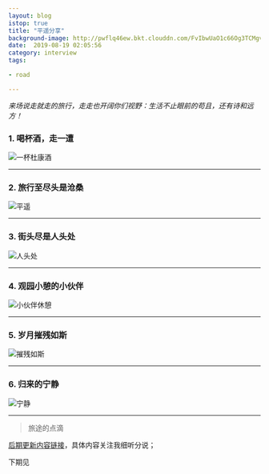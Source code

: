 ```yaml
---
layout: blog
istop: true
title: "平遥分享"
background-image: http://pwflq46ew.bkt.clouddn.com/FvIbwUaO1c66Og3TCMgvwNz8IPbT
date:  2019-08-19 02:05:56
category: interview
tags:

- road

---
```


*来场说走就走的旅行，走走也开阔你们视野：生活不止眼前的苟且，还有诗和远方！*

### 1. 喝杯酒，走一遭
   ![一杯杜康酒](http://pwflq46ew.bkt.clouddn.com/FvIbwUaO1c66Og3TCMgvwNz8IPbT)

****

### 2. 旅行至尽头是沧桑
   ![平遥](http://pwflq46ew.bkt.clouddn.com/FoIsMDBn3LLH7d6HycD07YVLrx3R)

****

### 3. 街头尽是人头处
   ![人头处](http://pwflq46ew.bkt.clouddn.com/FsKk7QAq-75ehSf8v_FaGpJbTxPp)

****

### 4. 观园小憩的小伙伴
![小伙伴休憩](http://pwflq46ew.bkt.clouddn.com/lhul8jy75e-VauxKcfT2a9ndQOgU)

****

### 5. 岁月摧残如斯
![摧残如斯](http://pwflq46ew.bkt.clouddn.com/FjirEEBpeOlJOCkmZh_SdzCDV5IF)

****

### 6. 归来的宁静
![宁静](http://pwflq46ew.bkt.clouddn.com/FsMazUP3ECMO82rBgBvXY4D7kA0E)

****

> 旅途的点滴

[后期更新内容链接](http://heyixin.top)，具体内容关注我细听分说；

下期见
